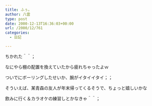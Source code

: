 ```yaml
---
title: ふぅ。
author: 八雲
type: post
date: 2000-12-13T16:36:03+00:00
url: /2000/12/761
categories:
  - 日記

---
```

ちかれた＾＾；
  
なにやら棚の配置を換えていたから疲れちゃったよｗ
  
ついでにボーリングしたせいか、腕がイタイイタイ；；

そういえば、某青森の友人が年末帰ってくるそうで、ちょっと嬉しいかな
  
飲みに行く＆カラオケの練習しとかなきゃ＾＾；